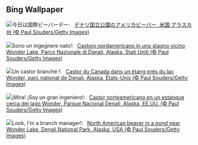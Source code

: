 ## Bing Wallpaper
![](https://www.bing.com/th?id=OHR.BeaverDenali_JA-JP3797917391_UHD.jpg&w=1000)今日は国際ビーバーデー:&nbsp;&ensp;[デナリ国立公園のアメリカビーバー, 米国 アラスカ州  (© Paul Souders/Getty Images)](https://www.bing.com/th?id=OHR.BeaverDenali_JA-JP3797917391_UHD.jpg)
<br><br/>
![](https://www.bing.com/th?id=OHR.BeaverDenali_IT-IT3876501341_UHD.jpg&w=1000)Sono un ingegnere nato!:&nbsp;&ensp;[Castoro nordamericano in uno stagno vicino Wonder Lake, Parco Nazionale di Danali, Alaska, Stati Uniti (© Paul Souders/Getty Images)](https://www.bing.com/th?id=OHR.BeaverDenali_IT-IT3876501341_UHD.jpg)
<br><br/>
![](https://www.bing.com/th?id=OHR.BeaverDenali_FR-FR4899490419_UHD.jpg&w=1000)Un castor branché !:&nbsp;&ensp;[Castor du Canada dans un étang près du lac Wonder, parc national de Denali, Alaska, États-Unis (© Paul Souders/Getty Images)](https://www.bing.com/th?id=OHR.BeaverDenali_FR-FR4899490419_UHD.jpg)
<br><br/>
![](https://www.bing.com/th?id=OHR.BeaverDenali_ES-ES5993015272_UHD.jpg&w=1000)¡Mira! ¡Soy un gran ingeniero!:&nbsp;&ensp;[Castor norteamericano en un estanque cerca del lago Wonder, Parque Nacional Denali, Alaska, EE.UU. (© Paul Souders/Getty Images)](https://www.bing.com/th?id=OHR.BeaverDenali_ES-ES5993015272_UHD.jpg)
<br><br/>
![](https://www.bing.com/th?id=OHR.BeaverDenali_EN-GB1771360512_UHD.jpg&w=1000)Look, I'm a branch manager!:&nbsp;&ensp;[North American beaver in a pond near Wonder Lake, Denali National Park, Alaska, USA (© Paul Souders/Getty Images)](https://www.bing.com/th?id=OHR.BeaverDenali_EN-GB1771360512_UHD.jpg)
<br><br/>
